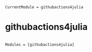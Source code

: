 ```@meta
CurrentModule = githubactions4julia
```

# githubactions4julia

```@index
```

```@autodocs
Modules = [githubactions4julia]
```

